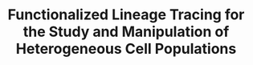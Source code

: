 ---
title: "Functionalized Lineage Tracing for the Study and Manipulation of Heterogeneous Cell Populations"
authors: ['Morgan, D.', 'Gardner, A.', "Al'Khafaji, A.", 'Brock, A.']
journal: "Methods in Molecular Biology"
volume: "Accepted"
month: ""
year: "2021"
doi: ""
id: "morgan2021a"
---